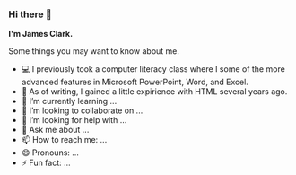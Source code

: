### Hi there 👋
**I'm James Clark.**

Some things you may want to know about me.

- 💻 I previously took a computer literacy class where I some of the more advanced features in Microsoft PowerPoint, Word, and Excel.
- 🔭 As of writing, I gained a little expirience with HTML several years ago.
- 🌱 I’m currently learning ...
- 👯 I’m looking to collaborate on ...
- 🤔 I’m looking for help with ...
- 💬 Ask me about ...
- 📫 How to reach me: ...
- 😄 Pronouns: ...
- ⚡ Fun fact: ...
